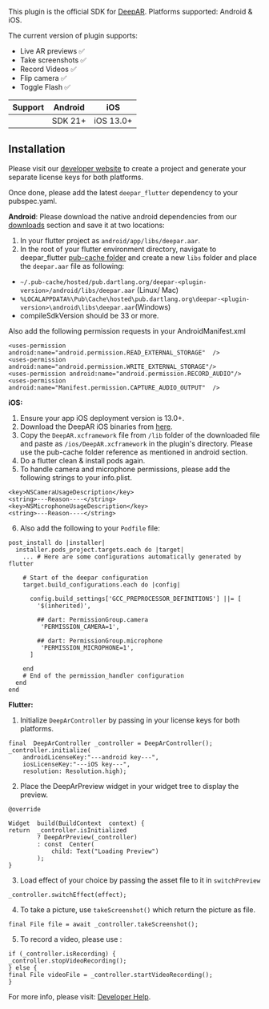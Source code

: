This plugin is the official SDK for [DeepAR](http://deepar.ai). Platforms supported: Android & iOS. 

The current version of plugin supports: 
- Live AR previews ✅ 
- Take screenshots ✅ 
- Record Videos ✅ 
- Flip camera ✅ 
- Toggle Flash ✅ 

| Support |Android  | iOS|
|--|--|--|
|  |SDK 21+  |  iOS 13.0+|


## Installation
Please visit our [developer website](https://developer.deepar.ai) to create a project and generate your separate license keys for both platforms. 

Once done, please add the latest `deepar_flutter` dependency to your pubspec.yaml. 

**Android**: 
Please download the native android dependencies from our [downloads](https://developer.deepar.ai/downloads) section and save it at two locations:
 1. In your flutter project as `android/app/libs/deepar.aar`.
 2. In the root of your flutter environment directory, navigate to deepar_flutter [pub-cache folder](https://dart.dev/tools/pub/cmd/pub-get#the-system-package-cache) and create a new `libs` folder and place the `deepar.aar` file as following:
-   `~/.pub-cache/hosted/pub.dartlang.org/deepar-<plugin-version>/android/libs/deepar.aar`  (Linux/ Mac)
-   `%LOCALAPPDATA%\Pub\Cache\hosted\pub.dartlang.org\deepar-<plugin-version>\android\libs\deepar.aar`(Windows)
-   compileSdkVersion should be 33 or more.

Also add the following permission requests in your AndroidManifest.xml
```
<uses-permission android:name="android.permission.READ_EXTERNAL_STORAGE"  />
<uses-permission android:name="android.permission.WRITE_EXTERNAL_STORAGE"/>
<uses-permission android:name="android.permission.RECORD_AUDIO"/>
<uses-permission android:name="Manifest.permission.CAPTURE_AUDIO_OUTPUT"  />
```
 

**iOS:**
1. Ensure your app iOS deployment version is 13.0+.
2. Download the DeepAR iOS binaries from [here](https://developer.deepar.ai/downloads).  
3. Copy the `DeepAR.xcframework` file from `/lib` folder of the downloaded file and paste as `/ios/DeepAR.xcframework` in the plugin's directory. Please use the pub-cache folder reference as mentioned in android section.
4. Do a flutter clean & install pods again.
5. To handle camera and microphone permissions, please add the following strings to your info.plist.
```
<key>NSCameraUsageDescription</key>
<string>---Reason----</string>
<key>NSMicrophoneUsageDescription</key>
<string>---Reason----</string>
```
6. Also add the following to your `Podfile` file:
```
post_install do |installer|
  installer.pods_project.targets.each do |target|
    ... # Here are some configurations automatically generated by flutter

    # Start of the deepar configuration
    target.build_configurations.each do |config|

	  config.build_settings['GCC_PREPROCESSOR_DEFINITIONS'] ||= [
        '$(inherited)',

        ## dart: PermissionGroup.camera
         'PERMISSION_CAMERA=1',

        ## dart: PermissionGroup.microphone
         'PERMISSION_MICROPHONE=1',    
      ]

    end 
    # End of the permission_handler configuration
  end
end
```


**Flutter:**

1. Initialize  `DeepArController` by passing in your license keys for both platforms.
```
final  DeepArController _controller = DeepArController();
_controller.initialize(
	androidLicenseKey:"---android key---",
	iosLicenseKey:"---iOS key---",
	resolution: Resolution.high);
```
2. Place the DeepArPreview widget in your widget tree to display the preview. 
```
@override

Widget  build(BuildContext  context) {
return  _controller.isInitialized
		? DeepArPreview(_controller)
		: const  Center(
			child: Text("Loading Preview")
		);
}
```
       
3.  Load effect of your choice by passing the asset file to it in `switchPreview`
```
_controller.switchEffect(effect);
```
4. To take a picture, use `takeScreenshot()` which return the picture as file.
```
final File file = await _controller.takeScreenshot();
```
5. To record a video, please use : 
```
if (_controller.isRecording) {
_controller.stopVideoRecording();
} else {
final File videoFile = _controller.startVideoRecording();
}
```

For more info, please visit: [Developer Help](https://help.deepar.ai/en/).
